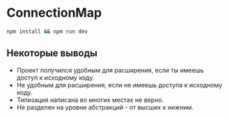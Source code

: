 # ConnectionMap

```sh
npm install && npm run dev
```

## Некоторые выводы

- Проект получился удобным для расширения, если ты имеешь доступ к исходному коду.
- Не удобным для расширения, если не имеешь доступа к исходному коду.
- Типизация написана во многих местах не верно.
- Не разделен на уровни абстракций - от высших к нижним.
